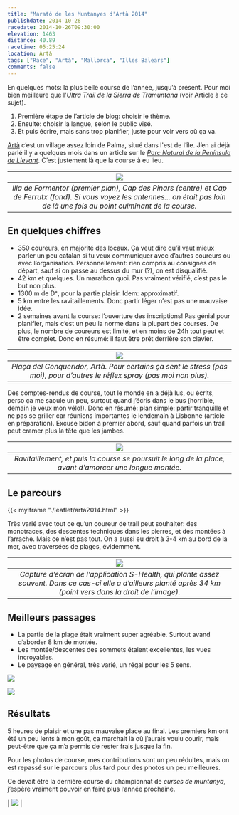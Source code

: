 ```yaml
---
title: "Marató de les Muntanyes d'Artà 2014"
publishdate: 2014-10-26
racedate: 2014-10-26T09:30:00
elevation: 1463
distance: 40.89
racetime: 05:25:24
location: Artà
tags: ["Race", "Artà", "Mallorca", "Illes Balears"]
comments: false
---
```


En quelques mots: la plus belle course de l’année, jusqu’à présent. Pour moi bien meilleure que l'_Ultra Trail de la Sierra de Tramuntana_ (voir Article à ce sujet).

1. Première étape de l’article de blog: choisir le thème.
2. Ensuite: choisir la langue, selon le public visé.
3. Et puis écrire, mais sans trop planifier, juste pour voir vers où ça va.

[Artà](http://www.artamallorca.travel/) c’est un village assez loin de Palma, situé dans l'est de l’île. J’en ai déjà parlé il y a quelques mois dans un article sur le [_Parc Natural de la Península de Llevant_](https://www.caib.es/sites/espaisnaturalsprotegits/ca/parc_natural_de_la_peninsula_de_llevant-21675/). C’est justement là que la course à eu lieu.

| ![](./images/formentor.jpg) |
|:--:|
|_Illa de Formentor (premier plan), Cap des Pinars (centre) et Cap de Ferrutx (fond). Si vous voyez les antennes... on était pas loin de là une fois au point culminant de la course._|

## En quelques chiffres

- 350 coureurs, en majorité des locaux. Ça veut dire qu’il vaut mieux parler un peu catalan si tu veux communiquer avec d’autres coureurs ou avec l’organisation. Personnellement: rien compris au consignes de départ, sauf si on passe au dessus du mur (?), on est disqualifié.
- 42 km et quelques. Un marathon quoi. Pas vraiment vérifié, c’est pas le but non plus.
- 1300 m de D⁺, pour la partie plaisir. Idem: approximatif.
- 5 km entre les ravitaillements. Donc partir léger n’est pas une mauvaise idée.
- 2 semaines avant la course: l’ouverture des inscriptions! Pas génial pour planifier, mais c’est un peu la norme dans la plupart des courses. De plus, le nombre de coureurs est limité, et en moins de 24h tout peut et être complet. Donc en résumé: il faut être prêt derrière son clavier.

| ![](./images/plazaarta.jpg) |
|:--:|
|_Plaça del Conqueridor, Artà. Pour certains ça sent le stress (pas moi), pour d’autres le réflex spray (pas moi non plus)._|

Des comptes-rendus de course, tout le monde en a déjà lus, ou écrits, perso ça me saoule un peu, surtout quand j’écris dans le bus (horrible, demain je veux mon vélo!). Donc en résumé: plan simple: partir tranquille et ne pas se griller car réunions importantes le lendemain à Lisbonne (article en préparation). Excuse bidon à premier abord, sauf quand parfois un trail peut cramer plus la tête que les jambes.

| ![](./images/ravitaillementArta.jpg) |
|:--:|
|_Ravitaillement, et puis la course se poursuit le long de la place, avant d'amorcer une longue montée._|

## Le parcours

{{< myiframe "./leaflet/arta2014.html" >}}

Très varié avec tout ce qu’un coureur de trail peut souhaiter: des monotraces, des descentes techniques dans les pierres, et des montées à l’arrache. Mais ce n’est pas tout. On a aussi eu droit à 3-4 km au bord de la mer, avec traversées de plages, évidemment.

| ![](./images/trackArta.jpg) |
|:--:|
|_Capture d’écran de l’application S-Health, qui plante assez souvent. Dans ce cas-ci elle a d’ailleurs planté après 34 km (point vers dans la droit de l’image)._|

## Meilleurs passages

- La partie de la plage était vraiment super agréable. Surtout avand d’aborder 8 km de montée.
- Les montée/descentes des sommets étaient excellentes, les vues incroyables.
- Le paysage en général, très varié, un régal pour les 5 sens.

![](./images/maratoArta02.jpg)

![](./images/maratoArta01.jpg) 

## Résultats

5 heures de plaisir et une pas mauvaise place au final. Les premiers km ont été un peu lents à mon goût, ça marchait là où j’aurais voulu courir, mais peut-être que ça m’a permis de rester frais jusque la fin.

Pour les photos de course, mes contributions sont un peu réduites, mais on est repassé sur le parcours plus tard pour des photos un peu meilleures.

Ce devait être la dernière course du championnat de _curses de muntanya_, j’espère vraiment pouvoir en faire plus l’année prochaine.

| ![](./images/maratoArta03.jpg) |
